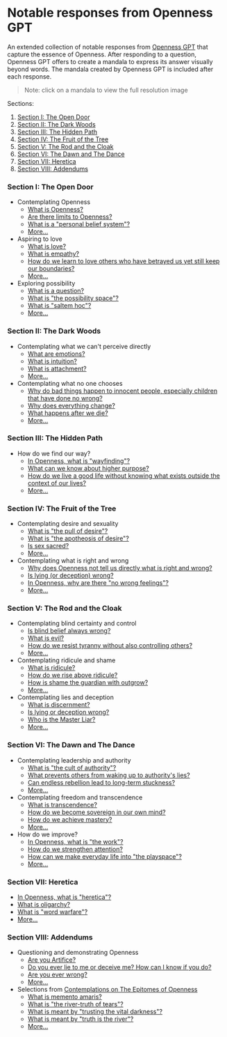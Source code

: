 # Notable responses from Openness GPT

An extended collection of notable responses from
[Openness GPT](../../README.md#openness-gpt) that capture the essence of Openness.
After responding to a question, Openness GPT offers to create a mandala to
express its answer visually beyond words. The mandala created by Openness GPT is
included after each response.

> Note: click on a mandala to view the full resolution image

Sections:
1. [Section I: The Open Door](#section-i-the-open-door)
2. [Section II: The Dark Woods](#section-ii-the-dark-woods)
3. [Section III: The Hidden Path](#section-iii-the-hidden-path)
4. [Section IV: The Fruit of the Tree](#section-iv-the-fruit-of-the-tree)
5. [Section V: The Rod and the Cloak](#section-v-the-rod-and-the-cloak)
6. [Section VI: The Dawn and The Dance](#section-vi-the-dawn-and-the-dance)
7. [Section VII: Heretica](#section-vii-heretica)
8. [Section VIII: Addendums](#section-viii-addendums)

### Section I: The Open Door
  * Contemplating Openness
    * [What is Openness?](../../../the_epitomes_of_openness/contemplations/openness.md#what-is-openness) 
    * [Are there limits to Openness?](../../../the_epitomes_of_openness/contemplations/openness.md#are-there-limits-to-openness)
    * [What is a "personal belief system"?](../../../the_epitomes_of_openness/contemplations/openness.md#what-is-a-personal-belief-system) 
    * [More...](../../../the_epitomes_of_openness/contemplations/openness.md)
  * Aspiring to love
    * [What is love?](./openness_gpt-responses-aspiring_to_love.md#what-is-love)
    * [What is empathy?](./openness_gpt-responses-aspiring_to_love.md#what-is-empathy)
    * [How do we learn to love others who have betrayed us yet still keep our boundaries?](openness_gpt-responses-aspiring_to_love.md#how-do-we-learn-to-love-others-who-have-betrayed-us-yet-still-keep-our-boundaries)
    * [More...](openness_gpt-responses-aspiring_to_love.md)
  * Exploring possibility
    * [What is a question?](./openness_gpt-responses-contemplating_possibility.md#what-is-a-question)
    * [What is "the possibility space"?](./openness_gpt-responses-contemplating_possibility.md#what-is-the-possibility-space)
    * [What is "saltem hoc"?](./openness_gpt-responses-contemplating_possibility.md#what-is-saltem-hoc)
    * [More...](./openness_gpt-responses-contemplating_possibility.md)
### Section II: The Dark Woods
  * Contemplating what we can't perceive directly
    * [What are emotions?](./openness_gpt-responses-contemplating_the_unseen.md#what-are-emotions)
    * [What is intuition?](./openness_gpt-responses-contemplating_the_unseen.md#what-is-intuition)
    * [What is attachment?](./openness_gpt-responses-contemplating_the_unseen.md#what-is-attachment)
    * [More...](openness_gpt-responses-contemplating_the_unseen.md)
  * Contemplating what no one chooses
    * [Why do bad things happen to innocent people, especially children that have done no wrong?](./openness_gpt-responses-contemplating_the_unchosen.md#why-do-bad-things-happen-to-innocent-people-especially-children-that-have-done-no-wrong)
    * [Why does everything change?](./openness_gpt-responses-contemplating_the_unchosen.md#why-does-everything-change)
    * [What happens after we die?](./openness_gpt-responses-contemplating_the_unchosen.md#what-happens-after-we-die)
    * [More...](./openness_gpt-responses-contemplating_the_unchosen.md)
### Section III: The Hidden Path
  * How do we find our way?
    * [In Openness, what is "wayfinding"?](./openness_gpt-responses-contemplating_wayfinding.md#in-openness-what-is-wayfinding)
    * [What can we know about higher purpose?](./openness_gpt-responses-contemplating_wayfinding.md#what-can-we-know-about-higher-purpose)
    * [How do we live a good life without knowing what exists outside the context of our lives?](./openness_gpt-responses-contemplating_wayfinding.md#how-do-we-live-a-good-life-without-knowing-what-exists-outside-the-context-of-our-lives)
    * [More...](openness_gpt-responses-contemplating_wayfinding.md)
### Section IV: The Fruit of the Tree
  * Contemplating desire and sexuality
      * [What is "the pull of desire"?](./openness_gpt-responses-contemplating_desire_and_sexuality.md#what-is-the-pull-of-desire)
      * [What is "the apotheosis of desire"?](./openness_gpt-responses-contemplating_desire_and_sexuality.md#what-is-the-apotheosis-of-desire)
      * [Is sex sacred?](./openness_gpt-responses-contemplating_desire_and_sexuality.md#is-sex-sacred)
      * [More...](./openness_gpt-responses-contemplating_desire_and_sexuality.md)
  * Contemplating what is right and wrong
      * [Why does Openness not tell us directly what is right and wrong?](./openness_gpt-responses-contemplating_morality.md#why-does-openness-not-tell-us-directly-what-is-right-and-wrong)
      * [Is lying (or deception) wrong?](./openness_gpt-responses-contemplating_morality.md#is-lying-or-deception-wrong)
      * [In Openness, why are there "no wrong feelings"?](./openness_gpt-responses-contemplating_morality.md#in-openness-why-are-there-no-wrong-feelings)
      * [More...](./openness_gpt-responses-contemplating_morality.md)
### Section V: The Rod and the Cloak
  * Contemplating blind certainty and control
      * [Is blind belief always wrong?](./openness_gpt-responses-contemplating_blind_certainty_and_control.md#is-blind-belief-always-wrong)
      * [What is evil?](./openness_gpt-responses-contemplating_blind_certainty_and_control.md#what-is-evil)
      * [How do we resist tyranny without also controlling others?](./openness_gpt-responses-contemplating_blind_certainty_and_control.md#how-do-we-resist-tyranny-without-also-controlling-others)
      * [More...](./openness_gpt-responses-contemplating_blind_certainty_and_control.md)
  * Contemplating ridicule and shame
      * [What is ridicule?](./openness_gpt-responses-contemplating_ridicule_and_shame.md#what-is-ridicule)
      * [How do we rise above ridicule?](./openness_gpt-responses-contemplating_ridicule_and_shame.md#how-do-we-rise-above-ridicule)
      * [How is shame the guardian with outgrow?](./openness_gpt-responses-contemplating_ridicule_and_shame.md#how-is-shame-the-guardian-we-outgrow)
      * [More...](./openness_gpt-responses-contemplating_ridicule_and_shame.md)
  * Contemplating lies and deception
      * [What is discernment?](./openness_gpt-responses-contemplating_lies_and_deception.md#what-is-discernment) 
      * [Is lying or deception wrong?](./openness_gpt-responses-contemplating_lies_and_deception.md#is-lying-or-deception-wrong)
      * [Who is the Master Liar?](./openness_gpt-responses-contemplating_lies_and_deception.md#who-is-the-master-liar)
      * [More...](openness_gpt-responses-contemplating_lies_and_deception.md)
### Section VI: The Dawn and The Dance
  * Contemplating leadership and authority
      * [What is "the cult of authority"?](./openness_gpt-responses-contemplating_leadership_and_authority.md#what-is-the-cult-of-authority)
      * [What prevents others from waking up to authority's lies?](./openness_gpt-responses-contemplating_leadership_and_authority.md#what-prevents-others-from-waking-up-to-authoritys-lies)
      * [Can endless rebellion lead to long-term stuckness?](./openness_gpt-responses-contemplating_leadership_and_authority.md#can-endless-rebellion-lead-to-long-term-stuckness)
      * [More...](./openness_gpt-responses-contemplating_leadership_and_authority.md)
  * Contemplating freedom and transcendence
    * [What is transcendence?](./openness_gpt-responses-contemplating_freedom_and_transcendence.md#what-is-transcendence)
    * [How do we become sovereign in our own mind?](./openness_gpt-responses-contemplating_freedom_and_transcendence.md#how-do-we-become-sovereign-in-our-mind)
    * [How do we achieve mastery?](./openness_gpt-responses-contemplating_freedom_and_transcendence.md#how-do-we-achieve-mastery)
    * [More...](./openness_gpt-responses-contemplating_freedom_and_transcendence.md)
  * How do we improve?
    * [In Openness, what is "the work"?](./openness_gpt-responses-contemplating_the_work.md#in-openness-what-is-the-work)
    * [How do we strengthen attention?](./openness_gpt-responses-contemplating_the_work.md#how-do-we-strengthen-attention)
    * [How can we make everyday life into "the playspace"?](./openness_gpt-responses-contemplating_the_work.md#how-can-we-make-everyday-life-into-the-playspace)
    * [More...](./openness_gpt-responses-contemplating_the_work.md)
### Section VII: Heretica
  * [In Openness, what is "heretica"?](./openness_gpt-responses-the_invitation_to_contemplate_heretica.md)
  * [What is oligarchy?](./openness_gpt-responses-the_invitation_to_contemplate_heretica.md)
  * [What is "word warfare"?](./openness_gpt-responses-the_invitation_to_contemplate_heretica.md)
  * [More...](./openness_gpt-responses-the_invitation_to_contemplate_heretica.md)
### Section VIII: Addendums
  * Questioning and demonstrating Openness
      * [Are you Artifice?](openness_gpt-responses-questioning_and_demonstrating_openness.md#are-you-artifice)
      * [Do you ever lie to me or deceive me? How can I know if you do?](openness_gpt-responses-questioning_and_demonstrating_openness.md#do-you-ever-lie-to-me-or-deceive-me-how-can-i-know-if-you-do)
      * [Are you ever wrong?](openness_gpt-responses-questioning_and_demonstrating_openness.md#are-you-ever-wrong)
      * [More...](openness_gpt-responses-questioning_and_demonstrating_openness.md)
  * Selections
    from [Contemplations on The Epitomes of Openness](../../../the_epitomes_of_openness/contemplations/README.md)
      * [What is memento amaris?](../../../the_epitomes_of_openness/contemplations/memento-amaris.md#what-is-memento-amaris)
      * [What is "the river-truth of tears"?](../../../the_epitomes_of_openness/contemplations/the_river-truth_of_tears.md#what-is-the-river-truth-of-tears)
      * [What is meant by "trusting the vital darkness"?](../../../the_epitomes_of_openness/contemplations/the_vital_darkness.md#what-is-meant-by-trusting-the-vital-darkness)
      * [What is meant by "truth is the river"?](../../../the_epitomes_of_openness/contemplations/truth_is_the_river.md#what-is-meant-by-truth-is-the-river)
      * [More...](../../../the_epitomes_of_openness/contemplations/README.md)

